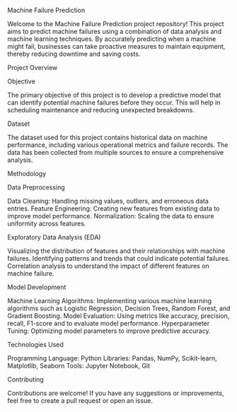 Machine Failure Prediction

Welcome to the Machine Failure Prediction project repository! This project aims to predict machine failures using a combination of data analysis and machine learning techniques. By accurately predicting when a machine might fail, businesses can take proactive measures to maintain equipment, thereby reducing downtime and saving costs.

Project Overview

Objective

The primary objective of this project is to develop a predictive model that can identify potential machine failures before they occur. This will help in scheduling maintenance and reducing unexpected breakdowns.

Dataset

The dataset used for this project contains historical data on machine performance, including various operational metrics and failure records. The data has been collected from multiple sources to ensure a comprehensive analysis.

Methodology

Data Preprocessing

Data Cleaning: Handling missing values, outliers, and erroneous data entries.
Feature Engineering: Creating new features from existing data to improve model performance.
Normalization: Scaling the data to ensure uniformity across features.

Exploratory Data Analysis (EDA)

Visualizing the distribution of features and their relationships with machine failures.
Identifying patterns and trends that could indicate potential failures.
Correlation analysis to understand the impact of different features on machine failure.

Model Development

Machine Learning Algorithms: Implementing various machine learning algorithms such as Logistic Regression, Decision Trees, Random Forest, and Gradient Boosting.
Model Evaluation: Using metrics like accuracy, precision, recall, F1-score and to evaluate model performance.
Hyperparameter Tuning: Optimizing model parameters to improve predictive accuracy.

Technologies Used

Programming Language: Python
Libraries: Pandas, NumPy, Scikit-learn, Matplotlib, Seaborn
Tools: Jupyter Notebook, Git

Contributing

Contributions are welcome! If you have any suggestions or improvements, feel free to create a pull request or open an issue.

